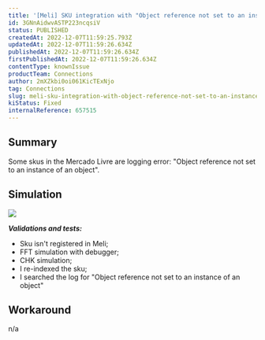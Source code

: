```yaml
---
title: '[Meli] SKU integration with "Object reference not set to an instance of an object" error.'
id: 3GNnAidwvASTP223ncqsiV
status: PUBLISHED
createdAt: 2022-12-07T11:59:25.793Z
updatedAt: 2022-12-07T11:59:26.634Z
publishedAt: 2022-12-07T11:59:26.634Z
firstPublishedAt: 2022-12-07T11:59:26.634Z
contentType: knownIssue
productTeam: Connections
author: 2mXZkbi0oi061KicTExNjo
tag: Connections
slug: meli-sku-integration-with-object-reference-not-set-to-an-instance-of-an-object-error
kiStatus: Fixed
internalReference: 657515
---
```


## Summary


Some skus in the Mercado Livre are logging error: "Object reference not set to an instance of an object".


##

## Simulation



 ![](https://vtexhelp.zendesk.com/attachments/token/ZGOJZmpO93pL3HqOVp0dDmzKh/?name=image.png)

_**Validations and tests:**_
- Sku isn't registered in Meli;
- FFT simulation with debugger;
- CHK simulation;
- I re-indexed the sku;
- I searched the log for "Object reference not set to an instance of an object"


##

## Workaround


n/a

